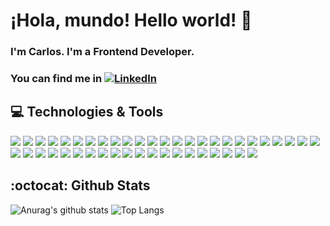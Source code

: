 # ¡Hola, mundo! Hello world! 👋

### I'm Carlos. I'm a Frontend Developer. 
### You can find me in [![LinkedIn][2.1]][2]

## 💻 Technologies & Tools

![](https://img.shields.io/badge/OS-Linux-informational?style=flat&logo=linux&logoColor=white&color=black)
![](https://img.shields.io/badge/OS-W11-informational?style=flat&logo=windows&logoColor=white&color=darkblue)
![](https://img.shields.io/badge/Stack-LAMP-informational?style=flat&logo=xampp&logoColor=white&color=orange)
![](https://img.shields.io/badge/Stack-MERN-informational?style=flat&logo=react&logoColor=white&color=darkblue)
![](https://img.shields.io/badge/VSC-Git-informational?style=flat&logo=git&logoColor=white&color=orange)
![](https://img.shields.io/badge/Editor-VSCode-informational?style=flat&logo=visual-studio&logoColor=white&color=blue)
![](https://img.shields.io/badge/IDE-Spyder%205-informational?style=flat&logo=python&logoColor=white&color=grey)
![](https://img.shields.io/badge/IDE-NetBeans%2012-informational?style=flat&logo=java&logoColor=white&color=blue)
![](https://img.shields.io/badge/Markup-HTML%205-informational?style=flat&logo=html5&logoColor=white&color=orange)
![](https://img.shields.io/badge/Markup-CSS%203-informational?style=flat&logo=css3&logoColor=white&color=blue)
![](https://img.shields.io/badge/Design-Figma-informational?style=flat&logo=figma&logoColor=white&color=darkviolet)
![](https://img.shields.io/badge/Code-JavaScript-informational?style=flat&logo=JavaScript&logoColor=white&color=yellow)
![](https://img.shields.io/badge/Code-TypeScript-informational?style=flat&logo=TypeScript&logoColor=white&color=blue)
![](https://img.shields.io/badge/Code-C-informational?style=flat&logo=C&logoColor=white&color=grey)
![](https://img.shields.io/badge/Code-Dart-informational?style=flat&logo=Dart&logoColor=white&color=darkblue)
![](https://img.shields.io/badge/Code-Java%2011-informational?style=flat&logo=java&logoColor=white&color=brown)
![](https://img.shields.io/badge/Code-PHP%207-informational?style=flat&logo=php&logoColor=white&color=darkviolet)
![](https://img.shields.io/badge/Code-Python%203-informational?style=flat&logo=python&logoColor=white&color=darkgreen)
![](https://img.shields.io/badge/Code-Solidity-informational?style=flat&logo=solidity&logoColor=white&color=black)
![](https://img.shields.io/badge/Env-NodeJS-informational?style=flat&logo=react&logoColor=white&color=green)
![](https://img.shields.io/badge/Preprocessor-Sass-informational?style=flat&logo=sass&logoColor=white&color=ff69b4)
![](https://img.shields.io/badge/Preprocessor-pug-informational?style=flat&logo=pug&logoColor=white&color=brown)
![](https://img.shields.io/badge/Framework-Bootstrap%205-informational?style=flat&logo=bootstrap&logoColor=white&color=darkviolet)
![](https://img.shields.io/badge/Framework-Flutter%205-informational?style=flat&logo=flutter&logoColor=white&color=blue)
![](https://img.shields.io/badge/Framework-Tailwind-informational?style=flat&logo=tailwind&logoColor=white&color=blue)
![](https://img.shields.io/badge/Framework-Django%203-informational?style=flat&logo=django&logoColor=white&color=darkgreen)
![](https://img.shields.io/badge/Framework-React%2017-informational?style=flat&logo=React&logoColor=white&color=darkblue)
![](https://img.shields.io/badge/Framework-Strapi-informational?style=flat&logo=strapi&logoColor=white&color=darkviolet)
![](https://img.shields.io/badge/DBMS-phpMyAdmin-informational?style=flat&logo=phpMyAdmin&logoColor=white&color=orange)
![](https://img.shields.io/badge/DBMS-Workbench-informational?style=flat&logo=phpmyadmin&logoColor=white&color=darkblue)
![](https://img.shields.io/badge/DBMS-MongoDB%20Atlas-informational?style=flat&logo=react&logoColor=white&color=darkgreen)
![](https://img.shields.io/badge/DB-MySQL-informational?style=flat&logo=MySQL&logoColor=white&color=blue)
![](https://img.shields.io/badge/DB-MariaDB-informational?style=flat&logo=MariaDB&logoColor=white&color=blue)
![](https://img.shields.io/badge/DB-PostgreSQL-informational?style=flat&logo=PostgreSQL&logoColor=white&color=blue)
![](https://img.shields.io/badge/DB-SQLite-informational?style=flat&logo=SQLite&logoColor=white&color=blue)
![](https://img.shields.io/badge/DB-MongoDB-informational?style=flat&logo=react&logoColor=white&color=darkgreen)
![](https://img.shields.io/badge/DB-Firestore-informational?style=flat&logo=firebase&logoColor=white&color=orange)
![](https://img.shields.io/badge/CMS-WordPress-informational?style=flat&logo=wordpress&logoColor=white&color=black)
![](https://img.shields.io/badge/CMS-Next-informational?style=flat&logo=next&logoColor=white&color=black)
![](https://img.shields.io/badge/API-Postman-informational?style=flat&logo=postman&logoColor=white&color=orange)
![](https://img.shields.io/badge/API-Insomnia-informational?style=flat&logo=insomnia&logoColor=white&color=darkviolet)
![](https://img.shields.io/badge/Testing-Jest-informational?style=flat&logo=jest&logoColor=white&color=green)
![](https://img.shields.io/badge/Testing-Cypress-informational?style=flat&logo=cypress&logoColor=white&color=green)
![](https://img.shields.io/badge/Auth-Firebase-informational?style=flat&logo=firebase&logoColor=white&color=orange)
![](https://img.shields.io/badge/Auth-Auth0-informational?style=flat&logo=auth0&logoColor=white&color=black)

## :octocat: Github Stats

![Anurag's github stats](https://github-readme-stats.vercel.app/api?username=cesantaniello&show_icons=true)
![Top Langs](https://github-readme-stats.vercel.app/api/top-langs/?username=cesantaniello&layout=compact&theme=buefy)

[2.1]: https://img.icons8.com/cute-clipart/30/000000/linkedin.png
[2]: https://www.linkedin.com/in/carlos-e-santaniello/

